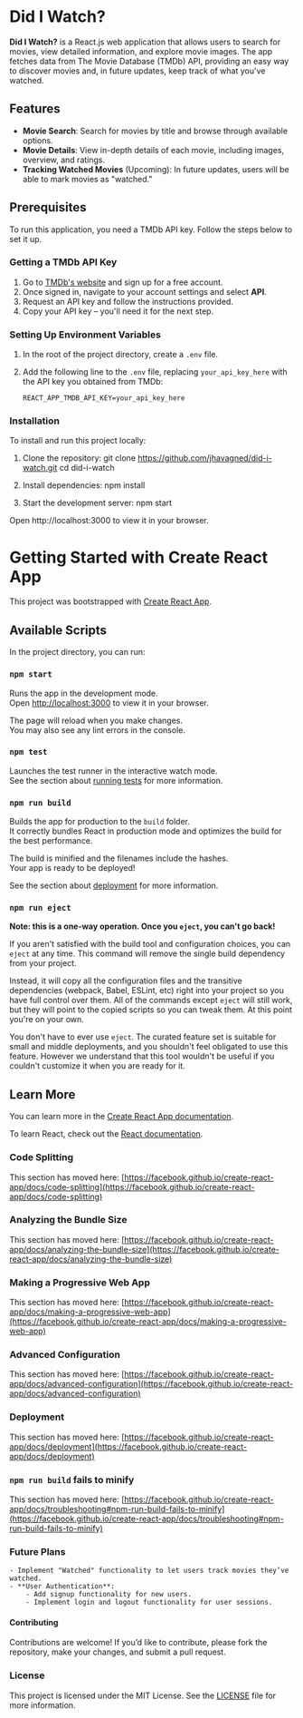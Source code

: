# Did I Watch?

**Did I Watch?** is a React.js web application that allows users to search for movies, view detailed information, and explore movie images. The app fetches data from The Movie Database (TMDb) API, providing an easy way to discover movies and, in future updates, keep track of what you've watched.

## Features

- **Movie Search**: Search for movies by title and browse through available options.
- **Movie Details**: View in-depth details of each movie, including images, overview, and ratings.
- **Tracking Watched Movies** (Upcoming): In future updates, users will be able to mark movies as "watched."

## Prerequisites

To run this application, you need a TMDb API key. Follow the steps below to set it up.

### Getting a TMDb API Key

1. Go to [TMDb's website](https://www.themoviedb.org/) and sign up for a free account.
2. Once signed in, navigate to your account settings and select **API**.
3. Request an API key and follow the instructions provided.
4. Copy your API key – you'll need it for the next step.

### Setting Up Environment Variables

1. In the root of the project directory, create a `.env` file.
2. Add the following line to the `.env` file, replacing `your_api_key_here` with the API key you obtained from TMDb:

   ```env
   REACT_APP_TMDB_API_KEY=your_api_key_here
   ```

### Installation

To install and run this project locally:

1. Clone the repository:
   git clone https://github.com/jhavagned/did-i-watch.git
   cd did-i-watch

2. Install dependencies:
   npm install

3. Start the development server:
   npm start

Open http://localhost:3000 to view it in your browser.

# Getting Started with Create React App

This project was bootstrapped with [Create React App](https://github.com/facebook/create-react-app).

## Available Scripts

In the project directory, you can run:

### `npm start`

Runs the app in the development mode.\
Open [http://localhost:3000](http://localhost:3000) to view it in your browser.

The page will reload when you make changes.\
You may also see any lint errors in the console.

### `npm test`

Launches the test runner in the interactive watch mode.\
See the section about [running tests](https://facebook.github.io/create-react-app/docs/running-tests) for more information.

### `npm run build`

Builds the app for production to the `build` folder.\
It correctly bundles React in production mode and optimizes the build for the best performance.

The build is minified and the filenames include the hashes.\
Your app is ready to be deployed!

See the section about [deployment](https://facebook.github.io/create-react-app/docs/deployment) for more information.

### `npm run eject`

**Note: this is a one-way operation. Once you `eject`, you can't go back!**

If you aren't satisfied with the build tool and configuration choices, you can `eject` at any time. This command will remove the single build dependency from your project.

Instead, it will copy all the configuration files and the transitive dependencies (webpack, Babel, ESLint, etc) right into your project so you have full control over them. All of the commands except `eject` will still work, but they will point to the copied scripts so you can tweak them. At this point you're on your own.

You don't have to ever use `eject`. The curated feature set is suitable for small and middle deployments, and you shouldn't feel obligated to use this feature. However we understand that this tool wouldn't be useful if you couldn't customize it when you are ready for it.

## Learn More

You can learn more in the [Create React App documentation](https://facebook.github.io/create-react-app/docs/getting-started).

To learn React, check out the [React documentation](https://reactjs.org/).

### Code Splitting

This section has moved here: [https://facebook.github.io/create-react-app/docs/code-splitting](https://facebook.github.io/create-react-app/docs/code-splitting)

### Analyzing the Bundle Size

This section has moved here: [https://facebook.github.io/create-react-app/docs/analyzing-the-bundle-size](https://facebook.github.io/create-react-app/docs/analyzing-the-bundle-size)

### Making a Progressive Web App

This section has moved here: [https://facebook.github.io/create-react-app/docs/making-a-progressive-web-app](https://facebook.github.io/create-react-app/docs/making-a-progressive-web-app)

### Advanced Configuration

This section has moved here: [https://facebook.github.io/create-react-app/docs/advanced-configuration](https://facebook.github.io/create-react-app/docs/advanced-configuration)

### Deployment

This section has moved here: [https://facebook.github.io/create-react-app/docs/deployment](https://facebook.github.io/create-react-app/docs/deployment)

### `npm run build` fails to minify

This section has moved here: [https://facebook.github.io/create-react-app/docs/troubleshooting#npm-run-build-fails-to-minify](https://facebook.github.io/create-react-app/docs/troubleshooting#npm-run-build-fails-to-minify)

### Future Plans

    - Implement "Watched" functionality to let users track movies they’ve watched.
    - **User Authentication**: 
        - Add signup functionality for new users.
        - Implement login and logout functionality for user sessions.

#### Contributing

Contributions are welcome! If you’d like to contribute, please fork the repository, make your changes, and submit a pull request.

### License

This project is licensed under the MIT License. See the [LICENSE](./LICENSE) file for more information.
